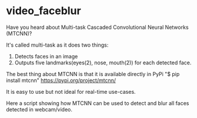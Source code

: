 # video_faceblur

Have you heard about Multi-task Cascaded Convolutional Neural Networks (MTCNN)?

It's called multi-task as it does two things:
1) Detects faces in an image
2) Outputs five landmarks(eyes(2), nose, mouth(2)) for each detected face.

The best thing about MTCNN is that it is available directly in PyPi
"$ pip install mtcnn"
https://pypi.org/project/mtcnn/


It is easy to use but not ideal for real-time use-cases.

Here a script showing how MTCNN can be used to detect and blur all faces detected in webcam/video. 
